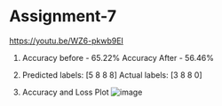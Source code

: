# Assignment-7

https://youtu.be/WZ6-pkwb9EI


 1. Accuracy before - 65.22%
    Accuracy After - 56.46%
   
 2. Predicted labels: [5 8 8 8]
    Actual labels:    [3 8 8 0]
 
 3. Accuracy and Loss Plot
    ![image](https://user-images.githubusercontent.com/6451556/227098753-ee6fc02a-143a-466f-b07e-2065574cce19.png)
